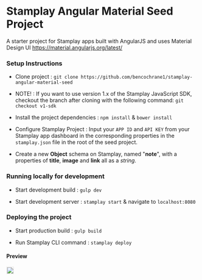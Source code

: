# Stamplay Angular Material Seed Project
A starter project for Stamplay apps built with AngularJS and uses Material Design UI https://material.angularjs.org/latest/

### Setup Instructions

- Clone project : `git clone https://github.com/bencochrane1/stamplay-angular-material-seed`

- NOTE! : If you want to use version 1.x of the Stamplay JavaScript SDK, checkout the branch after cloning with the following command:
	`git checkout v1-sdk`

- Install the project dependencies : `npm install` & `bower install`

- Configure Stamplay Project : Input your `APP ID` and `API KEY` from your Stamplay app dashboard in the corresponding properties in the `stamplay.json` file in the root of the seed project.

- Create a new **Object** schema on Stamplay, named "**note**", with a properties of **title**, **image** and **link** all as a *string*.


### Running locally for development

- Start development build : `gulp dev`

- Start development server : `stamplay start` & navigate to `localhost:8080`

### Deploying the project

- Start production build : `gulp build`

- Run Stamplay CLI command : `stamplay deploy`


#### Preview
<img src="https://preview.ibb.co/e3KnVa/screencapture_localhost_8080_1489051232103.png" style="border:2px solid #eee;"/>
